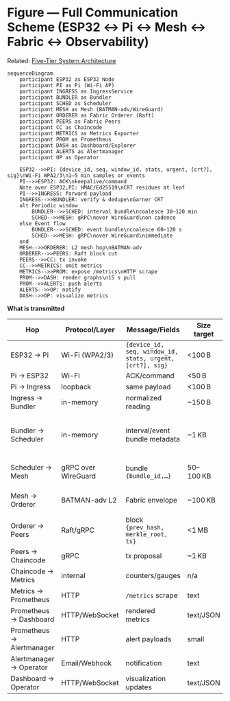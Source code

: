 # Figure — Full Communication Scheme (ESP32 ↔ Pi ↔ Mesh ↔ Fabric ↔ Observability)

Related: [Five-Tier System Architecture](figure1_three_tier_system_architecture.md)

```mermaid
sequenceDiagram
    participant ESP32 as ESP32 Node
    participant PI as Pi (Wi-Fi AP)
    participant INGRESS as IngressService
    participant BUNDLER as Bundler
    participant SCHED as Scheduler
    participant MESH as Mesh (BATMAN-adv/WireGuard)
    participant ORDERER as Fabric Orderer (Raft)
    participant PEERS as Fabric Peers
    participant CC as Chaincode
    participant METRICS as Metrics Exporter
    participant PROM as Prometheus
    participant DASH as Dashboard/Explorer
    participant ALERTS as Alertmanager
    participant OP as Operator

    ESP32-->>PI: {device_id, seq, window_id, stats, urgent, [crt?], sig}\nWi-Fi WPA2/3\n1–5 min samples or events
    PI-->>ESP32: ACK\nkeepalive/command
    Note over ESP32,PI: HMAC/Ed25519\nCRT residues at leaf
    PI-->>INGRESS: forward payload
    INGRESS-->>BUNDLER: verify & dedupe\nGarner CRT
    alt Periodic window
        BUNDLER-->>SCHED: interval bundle\ncoalesce 30–120 min
        SCHED-->>MESH: gRPC\nover WireGuard\non cadence
    else Event flow
        BUNDLER-->>SCHED: event bundle\ncoalesce 60–120 s
        SCHED-->>MESH: gRPC\nover WireGuard\nimmediate
    end
    MESH-->>ORDERER: L2 mesh hop\nBATMAN-adv
    ORDERER-->>PEERS: Raft block cut
    PEERS-->>CC: tx invoke
    CC-->>METRICS: emit metrics
    METRICS-->>PROM: expose /metrics\nHTTP scrape
    PROM-->>DASH: render graphs\n15 s pull
    PROM-->>ALERTS: push alerts
    ALERTS-->>OP: notify
    DASH-->>OP: visualize metrics
```

**What is transmitted**

| Hop | Protocol/Layer | Message/Fields | Size target | Timing | Reliability (retry/SOF) |
| --- | -------------- | -------------- | ----------- | ------ | ----------------------- |
| ESP32 → Pi | Wi-Fi (WPA2/3) | `{device_id, seq, window_id, stats, urgent, [crt?], sig}` | <100 B | 1–5 min or event | ESP32 retry, HMAC |
| Pi → ESP32 | Wi-Fi | ACK/command | <50 B | immediate | WPA retry |
| Pi → Ingress | loopback | same payload | <100 B | immediate | n/a |
| Ingress → Bundler | in-memory | normalized reading | ~150 B | immediate | n/a |
| Bundler → Scheduler | in-memory | interval/event bundle metadata | ~1 KB | 30–120 min periodic;<br/>60–120 s event | n/a |
| Scheduler → Mesh | gRPC over WireGuard | bundle `{bundle_id,…}` | 50–100 KB | cadence or immediate | SOF retry |
| Mesh → Orderer | BATMAN-adv L2 | Fabric envelope | ~100 KB | cadence or immediate | SOF retry |
| Orderer → Peers | Raft/gRPC | block `{prev_hash, merkle_root, ts}` | <1 MB | immediate | Fabric retry |
| Peers → Chaincode | gRPC | tx proposal | ~1 KB | immediate | Fabric retry |
| Chaincode → Metrics | internal | counters/gauges | n/a | on commit | n/a |
| Metrics → Prometheus | HTTP | `/metrics` scrape | text | 15 s poll | HTTP retry |
| Prometheus → Dashboard | HTTP/WebSocket | rendered metrics | text/JSON | on demand | HTTP retry |
| Prometheus → Alertmanager | HTTP | alert payloads | small | on rule trigger | HTTP retry |
| Alertmanager → Operator | Email/Webhook | notification | text | on alert | transport retry |
| Dashboard → Operator | HTTP/WebSocket | visualization updates | text/JSON | on demand | HTTP retry |


